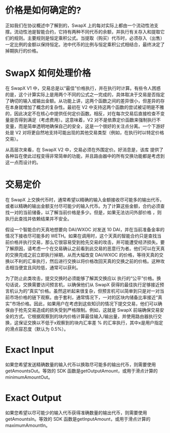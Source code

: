 # 价格是如何确定的?
正如我们在协议概述中了解到的，SwapX 上的每对实际上都由一个流动性池支撑。流动性池是智能合约，它持有两种不同代币的余额，并执行有关存入和提取它们的规则。主要规则是恒定乘积公式。当提取（购买）代币时，必须存入（出售）一定比例的金额以保持恒定。池中代币的比例与恒定乘积公式相结合，最终决定了掉期执行的价格。

# SwapX 如何处理价格
在 SwapX V1 中，交易总是以“最佳”价格执行，并在执行时计算。有些令人困惑的是，这个计算实际上是用两个不同的公式之一完成的，具体取决于交易是否指定了确切的输入或输出金额。从功能上讲，这两个函数之间的差异很小，但差异的存在本身就增加了概念的复杂性。最初在 V2 中支持这两个函数的尝试被证明是不雅的，因此决定不在核心中提供任何定价函数。相反，对在每次交易后直接检查不变量是否得到满足（考虑费用）。这意味着，V2 对不是依靠定价函数来强制执行不变量，而是简单透明地确保自己的安全，这是一个很好的关注点分离。一个下游好处是 V2 对将更自然地支持可能出现的其他交易类型（例如，在执行时以特定价格交易）。

从高层次来看，在 SwapX V2 中，交易必须在外围定价。好消息是，该库 提供了各种旨在使此过程变得非常简单的功能，并且路由器中的所有交换功能都是考虑到这一点而设计的。

# 交易定价
在 SwapX 上交换代币时，通常希望以精确的输入金额接收尽可能多的输出代币，或者以精确的输出金额支付尽可能少的输入代币。为了计算这些金额，合约必须查找一对的当前储备，以了解当前价格是多少。但是，如果无法访问外部价格 ，则执行此查找并依赖结果并不安全。

假设一个智能合约天真地想要向 DAI/WXOC 对发送 10 DAI，并在当前准备金率的情况下接收尽可能多的 WETH。如果在调用时，这个天真的智能合约只是查找当前价格并执行交易，那么它很容易受到抢先交易的攻击，并可能遭受经济损失。要了解原因，请考虑一个在交易确认之前看到此交易的恶意行为者。他们可以在天真的交换完成之前立即执行掉期，从而大幅改变 DAI/WXOC 的价格，等待天真的交换以不利的汇率执行，然后进行交换以将价格改回天真的交换之前的价格。这种攻击相当便宜且风险低，通常可以获利。

为了防止此类攻击，提交交换时必须能够了解其交换应以 执行的“公平”价格。换句话说，交换需要访问预言机，以确保他们从 SwapX 获得的最佳执行足够接近预言机认为的“真实”价格。虽然这听起来很复杂，但预言机可以简单到只是对一对当前市场价格的链下观察。由于套利，通常情况下，一对的区块内储备比率接近“真实”市场价格。因此，如果用户在考虑到这些知识的情况下提交交易，他们可以确保由于抢先交易造成的损失受到严格限制。例如，这就是 SwapX 前端确保交易安全的方式。它根据观察到的块内价格计算最佳输入/输出量，并使用路由器执行交换，这保证交换以不低于x观察到的块内汇率差 % 的汇率执行，其中x是用户指定的滑点容忍度（默认为 0.5%）。

# Exact Input
如果您希望发送精确数量的输入代币以换取尽可能多的输出代币，则需要使用getAmountsOut。等效的 SDK 函数是getOutputAmount，或用于滑点计算的minimumAmountOut。

# Exact Output
如果您希望以尽可能少的输入代币获得准确数量的输出代币，则需要使用getAmountsIn。等效的 SDK 函数是getInputAmount，或用于滑点计算的maximumAmountIn。